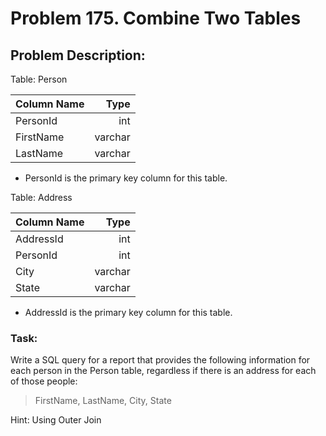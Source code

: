# Problem 175. Combine Two Tables

## Problem Description:

Table: Person

Column Name|Type
-|-:
PersonId    | int     |
FirstName   | varchar |
LastName    | varchar |

* PersonId is the primary key column for this table.

Table: Address

Column Name|Type
-|-:
AddressId   | int     |
PersonId    | int     |
City        | varchar |
State       | varchar |
 
 * AddressId is the primary key column for this table.
### Task:

Write a SQL query for a report that provides the following information for each person in the Person table, regardless if there is an address for each of those people:
> FirstName, LastName, City, State

Hint: Using Outer Join
